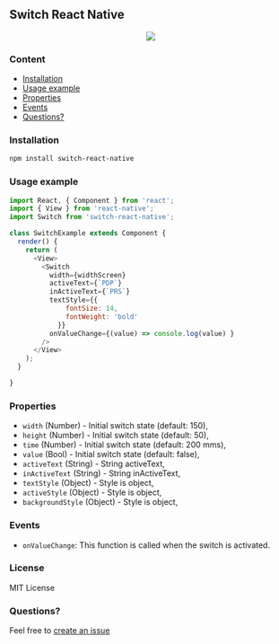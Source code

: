 ## Switch React Native
<p align="center">
    <img src ="https://4.bp.blogspot.com/-DSIRFnI5sek/WY1DoD13mzI/AAAAAAAAO88/pAn_ACasiHUHO5Rot57L0KCtZDgkuWXbACLcBGAs/s320/Simulator%2BScreen%2BShot%2BAug%2B11%252C%2B2017%252C%2B11.41.50%2BAM.png" />
</p>

### Content
- [Installation](#installation)
- [Usage example](#usage-example)
- [Properties](#properties)
- [Events](#events)
- [Questions?](#questions)

### Installation
```bash
npm install switch-react-native
```
### Usage example
```javascript
import React, { Component } from 'react';
import { View } from 'react-native';
import Switch from 'switch-react-native';

class SwitchExample extends Component {
  render() {
    return (
      <View>
        <Switch
          width={widthScreen}
          activeText={`PDP`}
          inActiveText={`PRS`}
          textStyle={{ 
              fontSize: 14, 
              fontWeight: 'bold' 
            }}
          onValueChange={(value) => console.log(value) }
        />
      </View>
    );
  }

}
```
### Properties
* `width` (Number) - Initial switch state (default: 150),
* `height` (Number) - Initial switch state (default: 50),
* `time` (Number) - Initial switch state (default: 200 mms),
* `value` (Bool) - Initial switch state (default: false),
* `activeText` (String) - String activeText,
* `inActiveText` (String) - String inActiveText,
* `textStyle` (Object) - Style is object,
* `activeStyle` (Object) - Style is object,
* `backgroundStyle` (Object) - Style is object,

### Events
* `onValueChange`: This function is called when the switch is activated.

### License
MIT License

### Questions?
Feel free to [create an issue](https://github.com/jundat95/switch-react-native/issues)
